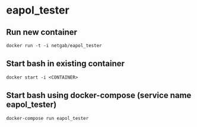 # eapol_tester

## Run new container 
`docker run -t -i netgab/eapol_tester`

## Start bash in existing container
`docker start -i <CONTAINER>`

## Start bash using docker-compose (service name eapol_tester)
`docker-compose run eapol_tester`
